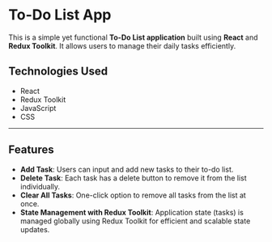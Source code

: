 # To-Do List App

This is a simple yet functional **To-Do List application** built using **React** and **Redux Toolkit**. It allows users to manage their daily tasks efficiently.

## Technologies Used

- React  
- Redux Toolkit  
- JavaScript  
- CSS

---
## Features

- **Add Task**: Users can input and add new tasks to their to-do list.
- **Delete Task**: Each task has a delete button to remove it from the list individually.
- **Clear All Tasks**: One-click option to remove all tasks from the list at once.
- **State Management with Redux Toolkit**: Application state (tasks) is managed globally using Redux Toolkit for efficient and scalable state updates.

